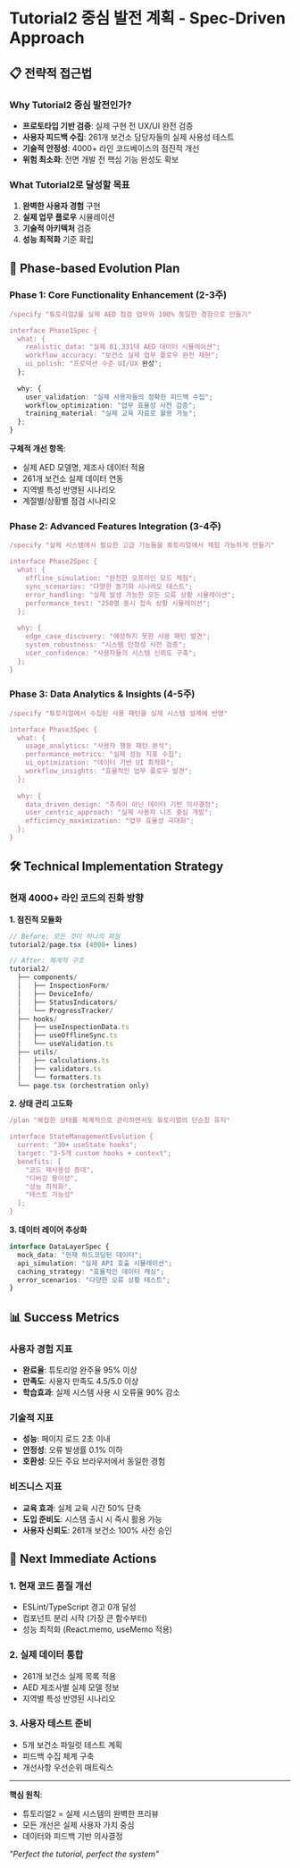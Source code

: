 # Tutorial2 중심 발전 계획 - Spec-Driven Approach

## 📋 **전략적 접근법**

### Why Tutorial2 중심 발전인가?
- **프로토타입 기반 검증**: 실제 구현 전 UX/UI 완전 검증
- **사용자 피드백 수집**: 261개 보건소 담당자들의 실제 사용성 테스트
- **기술적 안정성**: 4000+ 라인 코드베이스의 점진적 개선
- **위험 최소화**: 전면 개발 전 핵심 기능 완성도 확보

### What Tutorial2로 달성할 목표
1. **완벽한 사용자 경험** 구현
2. **실제 업무 플로우** 시뮬레이션
3. **기술적 아키텍처** 검증
4. **성능 최적화** 기준 확립

## 🎯 **Phase-based Evolution Plan**

### Phase 1: Core Functionality Enhancement (2-3주)
```typescript
/specify "튜토리얼2를 실제 AED 점검 업무와 100% 동일한 경험으로 만들기"

interface Phase1Spec {
  what: {
    realistic_data: "실제 81,331대 AED 데이터 시뮬레이션";
    workflow_accuracy: "보건소 실제 업무 플로우 완전 재현";
    ui_polish: "프로덕션 수준 UI/UX 완성";
  };
  
  why: {
    user_validation: "실제 사용자들의 정확한 피드백 수집";
    workflow_optimization: "업무 효율성 사전 검증";
    training_material: "실제 교육 자료로 활용 가능";
  };
}
```

**구체적 개선 항목**:
- 실제 AED 모델명, 제조사 데이터 적용
- 261개 보건소 실제 데이터 연동
- 지역별 특성 반영된 시나리오
- 계절별/상황별 점검 시나리오

### Phase 2: Advanced Features Integration (3-4주)
```typescript
/specify "실제 시스템에서 필요한 고급 기능들을 튜토리얼에서 체험 가능하게 만들기"

interface Phase2Spec {
  what: {
    offline_simulation: "완전한 오프라인 모드 체험";
    sync_scenarios: "다양한 동기화 시나리오 테스트";
    error_handling: "실제 발생 가능한 모든 오류 상황 시뮬레이션";
    performance_test: "250명 동시 접속 상황 시뮬레이션";
  };
  
  why: {
    edge_case_discovery: "예상하지 못한 사용 패턴 발견";
    system_robustness: "시스템 안정성 사전 검증";
    user_confidence: "사용자들의 시스템 신뢰도 구축";
  };
}
```

### Phase 3: Data Analytics & Insights (4-5주)
```typescript
/specify "튜토리얼에서 수집된 사용 패턴을 실제 시스템 설계에 반영"

interface Phase3Spec {
  what: {
    usage_analytics: "사용자 행동 패턴 분석";
    performance_metrics: "실제 성능 지표 수집";
    ui_optimization: "데이터 기반 UI 최적화";
    workflow_insights: "효율적인 업무 플로우 발견";
  };
  
  why: {
    data_driven_design: "추측이 아닌 데이터 기반 의사결정";
    user_centric_approach: "실제 사용자 니즈 중심 개발";
    efficiency_maximization: "업무 효율성 극대화";
  };
}
```

## 🛠️ **Technical Implementation Strategy**

### 현재 4000+ 라인 코드의 진화 방향

**1. 점진적 모듈화**
```typescript
// Before: 모든 것이 하나의 파일
tutorial2/page.tsx (4000+ lines)

// After: 체계적 구조
tutorial2/
  ├── components/
  │   ├── InspectionForm/
  │   ├── DeviceInfo/
  │   ├── StatusIndicators/
  │   └── ProgressTracker/
  ├── hooks/
  │   ├── useInspectionData.ts
  │   ├── useOfflineSync.ts
  │   └── useValidation.ts
  ├── utils/
  │   ├── calculations.ts
  │   ├── validators.ts
  │   └── formatters.ts
  └── page.tsx (orchestration only)
```

**2. 상태 관리 고도화**
```typescript
/plan "복잡한 상태를 체계적으로 관리하면서도 튜토리얼의 단순함 유지"

interface StateManagementEvolution {
  current: "30+ useState hooks";
  target: "3-5개 custom hooks + context";
  benefits: [
    "코드 재사용성 증대",
    "디버깅 용이성",
    "성능 최적화",
    "테스트 가능성"
  ];
}
```

**3. 데이터 레이어 추상화**
```typescript
interface DataLayerSpec {
  mock_data: "현재 하드코딩된 데이터";
  api_simulation: "실제 API 호출 시뮬레이션";
  caching_strategy: "효율적인 데이터 캐싱";
  error_scenarios: "다양한 오류 상황 테스트";
}
```

## 📊 **Success Metrics**

### 사용자 경험 지표
- **완료율**: 튜토리얼 완주율 95% 이상
- **만족도**: 사용자 만족도 4.5/5.0 이상
- **학습효과**: 실제 시스템 사용 시 오류율 90% 감소

### 기술적 지표
- **성능**: 페이지 로드 2초 이내
- **안정성**: 오류 발생률 0.1% 이하
- **호환성**: 모든 주요 브라우저에서 동일한 경험

### 비즈니스 지표
- **교육 효과**: 실제 교육 시간 50% 단축
- **도입 준비도**: 시스템 출시 시 즉시 활용 가능
- **사용자 신뢰도**: 261개 보건소 100% 사전 승인

## 🚀 **Next Immediate Actions**

### 1. 현재 코드 품질 개선
- ESLint/TypeScript 경고 0개 달성
- 컴포넌트 분리 시작 (가장 큰 함수부터)
- 성능 최적화 (React.memo, useMemo 적용)

### 2. 실제 데이터 통합
- 261개 보건소 실제 목록 적용
- AED 제조사별 실제 모델 정보
- 지역별 특성 반영된 시나리오

### 3. 사용자 테스트 준비
- 5개 보건소 파일럿 테스트 계획
- 피드백 수집 체계 구축
- 개선사항 우선순위 매트릭스

---

**핵심 원칙**: 
- 튜토리얼2 = 실제 시스템의 완벽한 프리뷰
- 모든 개선은 실제 사용자 가치 중심
- 데이터와 피드백 기반 의사결정

*"Perfect the tutorial, perfect the system"*